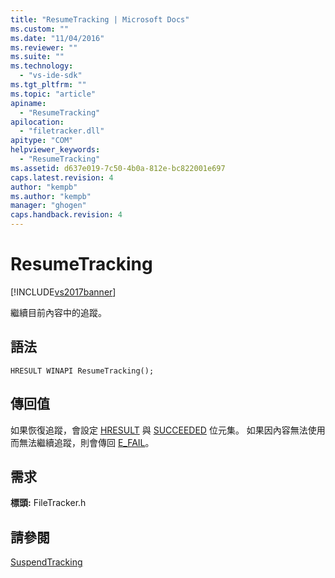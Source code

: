 ```yaml
---
title: "ResumeTracking | Microsoft Docs"
ms.custom: ""
ms.date: "11/04/2016"
ms.reviewer: ""
ms.suite: ""
ms.technology: 
  - "vs-ide-sdk"
ms.tgt_pltfrm: ""
ms.topic: "article"
apiname: 
  - "ResumeTracking"
apilocation: 
  - "filetracker.dll"
apitype: "COM"
helpviewer_keywords: 
  - "ResumeTracking"
ms.assetid: d637e019-7c50-4b0a-812e-bc822001e697
caps.latest.revision: 4
author: "kempb"
ms.author: "kempb"
manager: "ghogen"
caps.handback.revision: 4
---
```

# ResumeTracking
[!INCLUDE[vs2017banner](../code-quality/includes/vs2017banner.md)]

繼續目前內容中的追蹤。  
  
## 語法  
  
```  
HRESULT WINAPI ResumeTracking();  
```  
  
## 傳回值  
 如果恢復追蹤，會設定 [HRESULT](assetId:///HRESULT?qualifyHint=False&autoUpgrade=True) 與 [SUCCEEDED](assetId:///SUCCEEDED?qualifyHint=False&autoUpgrade=True) 位元集。  如果因內容無法使用而無法繼續追蹤，則會傳回 [E\_FAIL](assetId:///E_FAIL?qualifyHint=False&autoUpgrade=True)。  
  
## 需求  
 **標頭:** FileTracker.h  
  
## 請參閱  
 [SuspendTracking](../msbuild/suspendtracking.md)